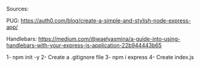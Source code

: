 Sources: 

PUG: https://auth0.com/blog/create-a-simple-and-stylish-node-express-app/

Handlebars: https://medium.com/@waelyasmina/a-guide-into-using-handlebars-with-your-express-js-application-22b944443b65


1- npm init -y
2- Create a .gitignore file 
3- npm i express
4- Create index.js
